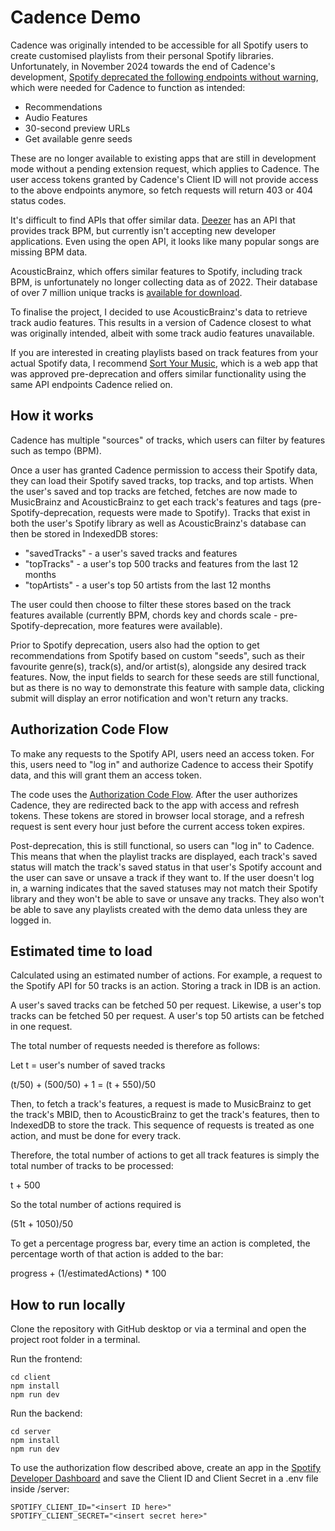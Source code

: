 # Cadence Demo

Cadence was originally intended to be accessible for all Spotify users to create customised playlists from their personal Spotify libraries. Unfortunately, in November 2024 towards the end of Cadence's development, [Spotify deprecated the following endpoints without warning](https://developer.spotify.com/blog/2024-11-27-changes-to-the-web-api), which were needed for Cadence to function as intended:

- Recommendations
- Audio Features
- 30-second preview URLs
- Get available genre seeds

These are no longer available to existing apps that are still in development mode without a pending extension request, which applies to Cadence. The user access tokens granted by Cadence's Client ID will not provide access to the above endpoints anymore, so fetch requests will return 403 or 404 status codes.

It's difficult to find APIs that offer similar data. [Deezer](https://developers.deezer.com/myapps) has an API that provides track BPM, but currently isn't accepting new developer applications. Even using the open API, it looks like many popular songs are missing BPM data.

AcousticBrainz, which offers similar features to Spotify, including track BPM, is unfortunately no longer collecting data as of 2022. Their database of over 7 million unique tracks is [available for download](https://acousticbrainz.org/download).

To finalise the project, I decided to use AcousticBrainz's data to retrieve track audio features. This results in a version of Cadence closest to what was originally intended, albeit with some track audio features unavailable.

If you are interested in creating playlists based on track features from your actual Spotify data, I recommend [Sort Your Music](http://sortyourmusic.playlistmachinery.com/), which is a web app that was approved pre-deprecation and offers similar functionality using the same API endpoints Cadence relied on.

## How it works

Cadence has multiple "sources" of tracks, which users can filter by features such as tempo (BPM).

Once a user has granted Cadence permission to access their Spotify data, they can load their Spotify saved tracks, top tracks, and top artists. When the user's saved and top tracks are fetched, fetches are now made to MusicBrainz and AcousticBrainz to get each track's features and tags (pre-Spotify-deprecation, requests were made to Spotify). Tracks that exist in both the user's Spotify library as well as AcousticBrainz's database can then be stored in IndexedDB stores:

- "savedTracks" - a user's saved tracks and features
- "topTracks" - a user's top 500 tracks and features from the last 12 months
- "topArtists" - a user's top 50 artists from the last 12 months

The user could then choose to filter these stores based on the track features available (currently BPM, chords key and chords scale - pre-Spotify-deprecation, more features were available).

Prior to Spotify deprecation, users also had the option to get recommendations from Spotify based on custom "seeds", such as their favourite genre(s), track(s), and/or artist(s), alongside any desired track features. Now, the input fields to search for these seeds are still functional, but as there is no way to demonstrate this feature with sample data, clicking submit will display an error notification and won't return any tracks.

## Authorization Code Flow

To make any requests to the Spotify API, users need an access token. For this, users need to "log in" and authorize Cadence to access their Spotify data, and this will grant them an access token.

The code uses the [Authorization Code Flow](https://developer.spotify.com/documentation/web-api/tutorials/code-flow). After the user authorizes Cadence, they are redirected back to the app with access and refresh tokens. These tokens are stored in browser local storage, and a refresh request is sent every hour just before the current access token expires.

Post-deprecation, this is still functional, so users can "log in" to Cadence. This means that when the playlist tracks are displayed, each track's saved status will match the track's saved status in that user's Spotify account and the user can save or unsave a track if they want to. If the user doesn't log in, a warning indicates that the saved statuses may not match their Spotify library and they won't be able to save or unsave any tracks. They also won't be able to save any playlists created with the demo data unless they are logged in.

## Estimated time to load

Calculated using an estimated number of actions. For example, a request to the Spotify API for 50 tracks is an action. Storing a track in IDB is an action.

A user's saved tracks can be fetched 50 per request. Likewise, a user's top tracks can be fetched 50 per request. A user's top 50 artists can be fetched in one request.

The total number of requests needed is therefore as follows:

Let t = user's number of saved tracks

(t/50) + (500/50) + 1 = (t + 550)/50

Then, to fetch a track's features, a request is made to MusicBrainz to get the track's MBID, then to AcousticBrainz to get the track's features, then to IndexedDB to store the track. This sequence of requests is treated as one action, and must be done for every track.

Therefore, the total number of actions to get all track features is simply the total number of tracks to be processed:

t + 500

So the total number of actions required is

(51t + 1050)/50

To get a percentage progress bar, every time an action is completed, the percentage worth of that action is added to the bar:

progress + (1/estimatedActions) \* 100

## How to run locally

Clone the repository with GitHub desktop or via a terminal and open the project root folder in a terminal.

Run the frontend:

```
cd client
npm install
npm run dev
```

Run the backend:

```
cd server
npm install
npm run dev
```

To use the authorization flow described above, create an app in the [Spotify Developer Dashboard](https://developer.spotify.com/dashboard) and save the Client ID and Client Secret in a .env file inside /server:

```
SPOTIFY_CLIENT_ID="<insert ID here>"
SPOTIFY_CLIENT_SECRET="<insert secret here>"
```
